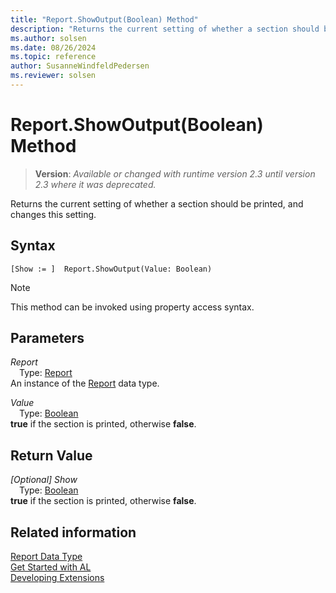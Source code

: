```yaml
---
title: "Report.ShowOutput(Boolean) Method"
description: "Returns the current setting of whether a section should be printed, and changes this setting."
ms.author: solsen
ms.date: 08/26/2024
ms.topic: reference
author: SusanneWindfeldPedersen
ms.reviewer: solsen
---
```

[//]: # (START>DO_NOT_EDIT)
[//]: # (IMPORTANT:Do not edit any of the content between here and the END>DO_NOT_EDIT.)
[//]: # (Any modifications should be made in the .xml files in the ModernDev repo.)
# Report.ShowOutput(Boolean) Method
> **Version**: _Available or changed with runtime version 2.3 until version 2.3 where it was deprecated._

Returns the current setting of whether a section should be printed, and changes this setting.


## Syntax
```AL
[Show := ]  Report.ShowOutput(Value: Boolean)
```
> [!NOTE]
> This method can be invoked using property access syntax.
## Parameters
*Report*  
&emsp;Type: [Report](report-data-type.md)  
An instance of the [Report](report-data-type.md) data type.  

*Value*  
&emsp;Type: [Boolean](../boolean/boolean-data-type.md)  
**true** if the section is printed, otherwise **false**.  


## Return Value
*[Optional] Show*  
&emsp;Type: [Boolean](../boolean/boolean-data-type.md)  
**true** if the section is printed, otherwise **false**.


[//]: # (IMPORTANT: END>DO_NOT_EDIT)
## Related information
[Report Data Type](report-data-type.md)  
[Get Started with AL](../../devenv-get-started.md)  
[Developing Extensions](../../devenv-dev-overview.md)